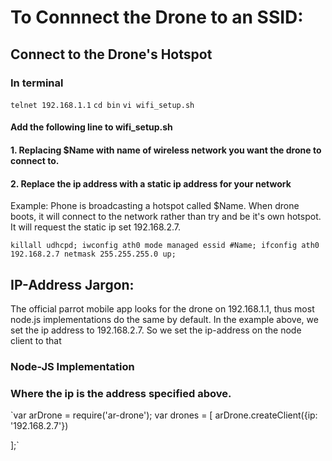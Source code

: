 # To Connnect the Drone to an SSID:

## Connect to the Drone's Hotspot
### In terminal
`telnet 192.168.1.1`
`cd bin`
`vi wifi_setup.sh`

#### Add the following line to wifi_setup.sh
#### 1. Replacing $Name with name of wireless network you want the drone to connect to.
#### 2. Replace the ip address with a static ip address for your network
Example:  Phone is broadcasting a hotspot called $Name.  When drone boots, it will connect to the network rather than try and be it's own hotspot.  It will request the static ip set 192.168.2.7.

`killall udhcpd; iwconfig ath0 mode managed essid #Name; ifconfig ath0 192.168.2.7 netmask 255.255.255.0 up;`


## IP-Address Jargon:
The official parrot mobile app looks for the drone on 192.168.1.1, thus most node.js implementations do the same by default.  In the example above, we set the ip address to 192.168.2.7.  So we set the ip-address on the node client to that

### Node-JS Implementation
### Where the ip is the address specified above.
`var arDrone = require('ar-drone');
var drones = [
  arDrone.createClient({ip: '192.168.2.7'})

];`



